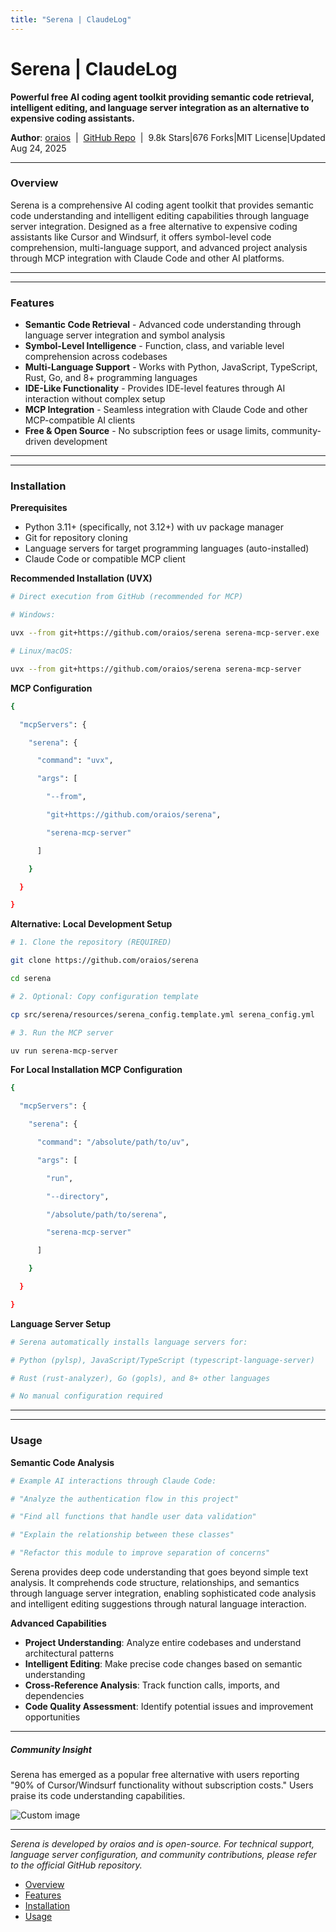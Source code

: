```yaml
---
title: "Serena | ClaudeLog"
---
```


# Serena | ClaudeLog

**Powerful free AI coding agent toolkit providing semantic code retrieval, intelligent editing, and language server integration as an alternative to expensive coding assistants.**

**Author**: [oraios](https://github.com/oraios)  |  [GitHub Repo](https://github.com/oraios/serena)  |  9.8k Stars|676 Forks|MIT License|Updated Aug 24, 2025

* * *

### Overview[​](#overview "Direct link to Overview")

Serena is a comprehensive AI coding agent toolkit that provides semantic code understanding and intelligent editing capabilities through language server integration. Designed as a free alternative to expensive coding assistants like Cursor and Windsurf, it offers symbol-level code comprehension, multi-language support, and advanced project analysis through MCP integration with Claude Code and other AI platforms.

* * *

* * *

### Features[​](#features "Direct link to Features")

-   **Semantic Code Retrieval** - Advanced code understanding through language server integration and symbol analysis
-   **Symbol-Level Intelligence** - Function, class, and variable level comprehension across codebases
-   **Multi-Language Support** - Works with Python, JavaScript, TypeScript, Rust, Go, and 8+ programming languages
-   **IDE-Like Functionality** - Provides IDE-level features through AI interaction without complex setup
-   **MCP Integration** - Seamless integration with Claude Code and other MCP-compatible AI clients
-   **Free & Open Source** - No subscription fees or usage limits, community-driven development

* * *

* * *

### Installation[​](#installation "Direct link to Installation")

**Prerequisites**

-   Python 3.11+ (specifically, not 3.12+) with uv package manager
-   Git for repository cloning
-   Language servers for target programming languages (auto-installed)
-   Claude Code or compatible MCP client

**Recommended Installation (UVX)**

```bash
# Direct execution from GitHub (recommended for MCP)

# Windows:

uvx --from git+https://github.com/oraios/serena serena-mcp-server.exe

# Linux/macOS:

uvx --from git+https://github.com/oraios/serena serena-mcp-server

```

**MCP Configuration**

```bash
{

  "mcpServers": {

    "serena": {

      "command": "uvx",

      "args": [

        "--from",

        "git+https://github.com/oraios/serena",

        "serena-mcp-server"

      ]

    }

  }

}

```

**Alternative: Local Development Setup**

```bash
# 1. Clone the repository (REQUIRED)

git clone https://github.com/oraios/serena

cd serena

# 2. Optional: Copy configuration template

cp src/serena/resources/serena_config.template.yml serena_config.yml

# 3. Run the MCP server

uv run serena-mcp-server

```

**For Local Installation MCP Configuration**

```bash
{

  "mcpServers": {

    "serena": {

      "command": "/absolute/path/to/uv",

      "args": [

        "run",

        "--directory",

        "/absolute/path/to/serena",

        "serena-mcp-server"

      ]

    }

  }

}

```

**Language Server Setup**

```bash
# Serena automatically installs language servers for:

# Python (pylsp), JavaScript/TypeScript (typescript-language-server)

# Rust (rust-analyzer), Go (gopls), and 8+ other languages

# No manual configuration required

```

* * *

* * *

### Usage[​](#usage "Direct link to Usage")

**Semantic Code Analysis**

```bash
# Example AI interactions through Claude Code:

# "Analyze the authentication flow in this project"

# "Find all functions that handle user data validation"

# "Explain the relationship between these classes"

# "Refactor this module to improve separation of concerns"

```

Serena provides deep code understanding that goes beyond simple text analysis. It comprehends code structure, relationships, and semantics through language server integration, enabling sophisticated code analysis and intelligent editing suggestions through natural language interaction.

**Advanced Capabilities**

-   **Project Understanding**: Analyze entire codebases and understand architectural patterns
-   **Intelligent Editing**: Make precise code changes based on semantic understanding
-   **Cross-Reference Analysis**: Track function calls, imports, and dependencies
-   **Code Quality Assessment**: Identify potential issues and improvement opportunities

* * *

##### Community Insight

Serena has emerged as a popular free alternative with users reporting "90% of Cursor/Windsurf functionality without subscription costs." Users praise its code understanding capabilities.

<img src="/img/discovery/025.png" alt="Custom image" style="max-width: 165px; height: auto;" />

* * *

*Serena is developed by oraios and is open-source. For technical support, language server configuration, and community contributions, please refer to the official GitHub repository.*

-   [Overview](#overview)
-   [Features](#features)
-   [Installation](#installation)
-   [Usage](#usage)